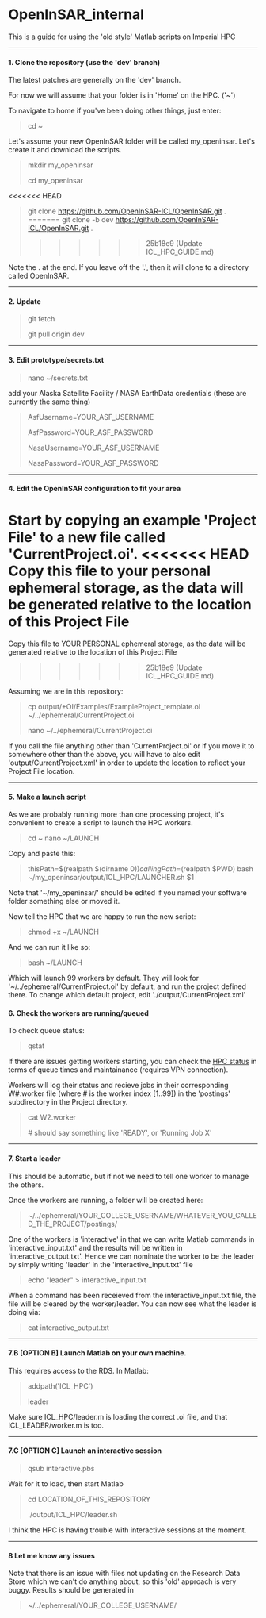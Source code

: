 # OpenInSAR_internal

This is a guide for using the 'old style' Matlab scripts on Imperial HPC

---
#### 1. Clone the repository (use the 'dev' branch)

  The latest patches are generally on the 'dev' branch.

  For now we will assume that your folder is in 'Home' on the HPC. ('~')

  To navigate to home if you've been doing other things, just enter:

  > cd ~

  Let's assume your new OpenInSAR folder will be called my_openinsar. Let's create it and download the scripts.

  > mkdir my_openinsar
  > 
  > cd my_openinsar
  > 
<<<<<<< HEAD
  > git clone https://github.com/OpenInSAR-ICL/OpenInSAR.git .
=======
  > git clone -b dev https://github.com/OpenInSAR-ICL/OpenInSAR.git .
>>>>>>> 25b18e9 (Update ICL_HPC_GUIDE.md)
  
  Note the . at the end. If you leave off the '.', then it will clone to a directory called OpenInSAR.
  
---
#### 2. Update
  
  > git fetch
  >
  > git pull origin dev

---
#### 3. Edit prototype/secrets.txt
  > nano ~/secrets.txt
  
  add your Alaska Satellite Facility / NASA EarthData credentials (these are currently the same thing)
  
  > AsfUsername=YOUR_ASF_USERNAME
  > 
  > AsfPassword=YOUR_ASF_PASSWORD
  >
  > NasaUsername=YOUR_ASF_USERNAME
  >
  > NasaPassword=YOUR_ASF_PASSWORD

---

#### 4. Edit the OpenInSAR configuration to fit your area
  Start by copying an example 'Project File' to a new file called 'CurrentProject.oi'.
<<<<<<< HEAD
  Copy this file to your personal ephemeral storage, as the data will be generated relative to the location of this Project File
=======
  Copy this file to YOUR PERSONAL ephemeral storage, as the data will be generated relative to the location of this Project File
>>>>>>> 25b18e9 (Update ICL_HPC_GUIDE.md)
  
  Assuming we are in this repository:
  
  > cp output/+OI/Examples/ExampleProject_template.oi ~/../ephemeral/CurrentProject.oi
  >
  > nano ~/../ephemeral/CurrentProject.oi
  
  If you call the file anything other than 'CurrentProject.oi' or if you move it to somewhere other than the above, you will have to also edit 'output/CurrentProject.xml' in order to update the location to reflect your Project File location.

---

#### 5. Make a launch script

As we are probably running more than one processing project, it's convenient to create a script to launch the HPC workers.

> cd ~
> nano ~/LAUNCH

Copy and paste this:
> thisPath=$(realpath $(dirname $0))
> callingPath=$(realpath $PWD)
> bash ~/my_openinsar/output/ICL_HPC/LAUNCHER.sh $1

Note that '~/my_openinsar/' should be edited if you named your software folder something else or moved it.

Now tell the HPC that we are happy to run the new script:

> chmod +x ~/LAUNCH

And we can run it like so:

> bash ~/LAUNCH

Which will launch 99 workers by default. They will look for '~/../ephemeral/CurrentProject.oi' by default, and run the project defined there. To change which default project, edit './output/CurrentProject.xml'

#### 6. Check the workers are running/queued
  To check queue status:
  
  > qstat
  
  If there are issues getting workers starting, you can check the [HPC status](https://status.rcs.imperial.ac.uk/) in terms of queue times and maintainance (requires VPN connection).
  
  Workers will log their status and recieve jobs in their corresponding W#.worker file (where # is the worker index [1..99]) in the 'postings' subdirectory in the Project directory.
  
  > cat W2.worker
  > 
  > \# should say something like 'READY', or 'Running Job X'

---

#### 7. Start a leader
  This should be automatic, but if not we need to tell one worker to manage the others.

  Once the workers are running, a folder will be created here:
  
  > ~/../ephemeral/YOUR_COLLEGE_USERNAME/WHATEVER_YOU_CALLED_THE_PROJECT/postings/
  
  One of the workers is 'interactive' in that we can write Matlab commands in 'interactive_input.txt' and the results will be written in 'interactive_output.txt'.
  Hence we can nominate the worker to be the leader by simply writing 'leader' in the 'interactive_input.txt' file
  
  > echo "leader" > interactive_input.txt
  
  When a command has been receieved from the interactive_input.txt file, the file will be cleared by the worker/leader.
  You can now see what the leader is doing via:
  
  > cat interactive_output.txt

---

#### 7.B [OPTION B] Launch Matlab on your own machine.
  This requires access to the RDS.
  In Matlab:
  
  > addpath('ICL_HPC')
  >
  > leader
  
  Make sure ICL_HPC/leader.m is loading the correct .oi file, and that ICL_LEADER/worker.m is too.

---

#### 7.C [OPTION C] Launch an interactive session
  > qsub interactive.pbs
  
  Wait for it to load, then start Matlab
  
  > cd LOCATION_OF_THIS_REPOSITORY
  > 
  > ./output/ICL_HPC/leader.sh
  
  I think the HPC is having trouble with interactive sessions at the moment.

---

#### 8 Let me know any issues
  Note that there is an issue with files not updating on the Research Data Store which we can't do anything about, so this 'old' approach is very buggy.
  Results should be generated in 
  > ~/../ephemeral/YOUR_COLLEGE_USERNAME/

